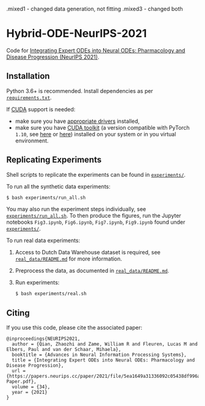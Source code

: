 .mixed1 - changed data generation, not fitting
.mixed3 - changed both


# Hybrid-ODE-NeurIPS-2021
Code for [Integrating Expert ODEs into Neural ODEs: Pharmacology and Disease Progression (NeurIPS 2021)](https://papers.neurips.cc/paper/2021/hash/5ea1649a31336092c05438df996a3e59-Abstract.html).



## Installation

Python 3.6+ is recommended. Install dependencies as per [`requirements.txt`](./requirements.txt). 

If [CUDA](https://developer.nvidia.com/cuda-zone) support is needed: 
* make sure you have [appropriate drivers](https://www.nvidia.co.uk/Download/index.aspx) installed, 
* make sure you have [CUDA toolkit](https://developer.nvidia.com/cuda-downloads) (a version compatible with PyTorch `1.10`, see [here](https://pytorch.org/get-started/locally/) or [here](https://pytorch.org/get-started/previous-versions/)) installed on your system or in you virtual environment.



## Replicating Experiments

Shell scripts to replicate the experiments can be found in [`experiments/`](./experiments/).

To run all the synthetic data experiments:
```bash
$ bash experiments/run_all.sh
```
You may also run the experiment steps individually, see [`experiments/run_all.sh`](./experiments/run_all.sh). To then produce the figures, run the Jupyter notebooks `Fig3.ipynb`, `Fig6.ipynb`, `Fig7.ipynb`, `Fig9.ipynb` found under [`experiments/`](./experiments/).

To run real data experiments: 
1. Access to Dutch Data Warehouse dataset is required, see [`real_data/README.md`](./real_data/README.md) for more information.

2. Preprocess the data, as documented in [`real_data/README.md`](./real_data/README.md).

3. Run experiments:
    ```bash
    $ bash experiments/real.sh
    ```



## Citing

If you use this code, please cite the associated paper:

```
@inproceedings{NEURIPS2021,
  author = {Qian, Zhaozhi and Zame, William R and Fleuren, Lucas M and Elbers, Paul and van der Schaar, Mihaela},
  booktitle = {Advances in Neural Information Processing Systems},
  title = {Integrating Expert ODEs into Neural ODEs: Pharmacology and Disease Progression},
  url = {https://papers.neurips.cc/paper/2021/file/5ea1649a31336092c05438df996a3e59-Paper.pdf},
  volume = {34},
  year = {2021}
}
```

